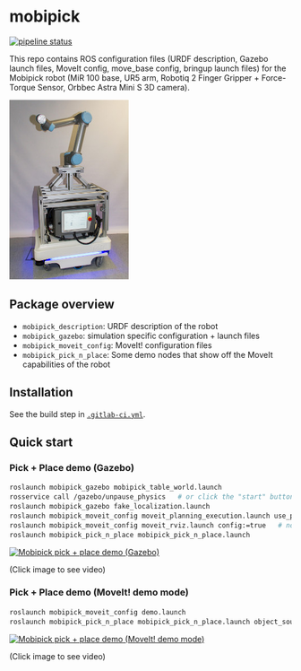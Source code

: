 mobipick
========

[![pipeline status](https://git.hb.dfki.de/mobipick/mobipick/badges/kinetic/pipeline.svg)](https://git.hb.dfki.de/mobipick/mobipick/commits/kinetic)

This repo contains ROS configuration files (URDF description, Gazebo launch
files, MoveIt config, move_base config, bringup launch files) for the Mobipick
robot (MiR 100 base, UR5 arm, Robotiq 2 Finger Gripper + Force-Torque Sensor,
Orbbec Astra Mini S 3D camera).

![](doc/img/mobipick_v0.jpg)


Package overview
----------------

* `mobipick_description`: URDF description of the robot
* `mobipick_gazebo`: simulation specific configuration + launch files
* `mobipick_moveit_config`: MoveIt! configuration files
* `mobipick_pick_n_place`: Some demo nodes that show off the MoveIt capabilities of the robot


Installation
------------

See the build step in [`.gitlab-ci.yml`](.gitlab-ci.yml).


Quick start
-----------

### Pick + Place demo (Gazebo)

```bash
roslaunch mobipick_gazebo mobipick_table_world.launch
rosservice call /gazebo/unpause_physics   # or click the "start" button in the Gazebo GUI
roslaunch mobipick_gazebo fake_localization.launch
roslaunch mobipick_moveit_config moveit_planning_execution.launch use_pointcloud:=true
roslaunch mobipick_moveit_config moveit_rviz.launch config:=true   # not required, just for visualization
roslaunch mobipick_pick_n_place mobipick_pick_n_place.launch
```

[![Mobipick pick + place demo (Gazebo)](https://i.vimeocdn.com/video/683635424.jpg?mw=640)](https://vimeo.com/256064111)

(Click image to see video)


### Pick + Place demo (MoveIt! demo mode)

```bash
roslaunch mobipick_moveit_config demo.launch
roslaunch mobipick_pick_n_place mobipick_pick_n_place.launch object_source:=static
```

[![Mobipick pick + place demo (MoveIt! demo mode)](https://i.vimeocdn.com/video/683635444.jpg?mw=640)](https://vimeo.com/256064108) 

(Click image to see video)
